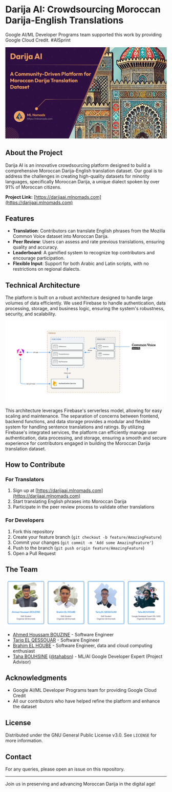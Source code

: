 # Darija AI: Crowdsourcing Moroccan Darija-English Translations

Google AI/ML Developer Programs team supported this work by providing Google Cloud Credit. #AISprint

![Darija AI Banner](assets/banner.png)

## About the Project

Darija AI is an innovative crowdsourcing platform designed to build a comprehensive Moroccan Darija-English translation dataset. Our goal is to address the challenges in creating high-quality datasets for minority languages, specifically Moroccan Darija, a unique dialect spoken by over 91% of Moroccan citizens.

**Project Link:** [https://darijaai.mlnomads.com](https://darijaai.mlnomads.com)

## Features

- **Translation**: Contributors can translate English phrases from the Mozilla Common Voice dataset into Moroccan Darija.
- **Peer Review**: Users can assess and rate previous translations, ensuring quality and accuracy.
- **Leaderboard**: A gamified system to recognize top contributors and encourage participation.
- **Flexible Input**: Support for both Arabic and Latin scripts, with no restrictions on regional dialects.

## Technical Architecture

The platform is built on a robust architecture designed to handle large volumes of data efficiently. We used Firebase to handle authentication, data processing, storage, and business logic, ensuring the system's robustness, security, and scalability.

![Technical Architecture](assets/architecture.png)

This architecture leverages Firebase's serverless model, allowing for easy scaling and maintenance. The separation of concerns between frontend, backend functions, and data storage provides a modular and flexible system for handling sentence translations and ratings. By utilizing Firebase's integrated services, the platform can efficiently manage user authentication, data processing, and storage, ensuring a smooth and secure experience for contributors engaged in building the Moroccan Darija translation dataset.

## How to Contribute

### For Translators

1. Sign up at [https://darijaai.mlnomads.com](https://darijaai.mlnomads.com)
2. Start translating English phrases into Moroccan Darija
3. Participate in the peer review process to validate other translations

### For Developers

1. Fork this repository
2. Create your feature branch (`git checkout -b feature/AmazingFeature`)
3. Commit your changes (`git commit -m 'Add some AmazingFeature'`)
4. Push to the branch (`git push origin feature/AmazingFeature`)
5. Open a Pull Request

## The Team

![Darija AI Team](assets/team.png)

- [Ahmed Houssam BOUZINE](https://ahmedhoussambouzine.com/) - Software Engineer
- [Tariq EL QESSOUAR](https://www.linkedin.com/in/elqessouartariq/) - Software Engineer
- [Brahim EL HOUBE](https://brahimelhoube.com/) - Software Engineer, data and cloud computing enthusiast
- [Taha BOUHSINE](https://www.tahabouhsine.com/) ([@tahabsn](https://hashnode.com/@tahabsn)) - ML/AI Google Developer Expert (Project Advisor)

## Acknowledgments

- Google AI/ML Developer Programs team for providing Google Cloud Credit
- All our contributors who have helped refine the platform and enhance the dataset

## License

Distributed under the GNU General Public License v3.0. See `LICENSE` for more information.

## Contact

For any queries, please open an issue on this repository.

---

Join us in preserving and advancing Moroccan Darija in the digital age!
